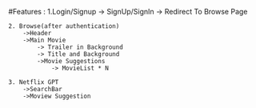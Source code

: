 #Features : 
    1.Login/Signup
        -> SignUp/SignIn
        -> Redirect To Browse Page

    2. Browse(after authentication)
        ->Header
        ->Main Movie
            -> Trailer in Background
            -> Title and Background
            ->Movie Suggestions 
                -> MovieList * N
    
    3. Netflix GPT
        ->SearchBar
        ->Moview Suggestion                